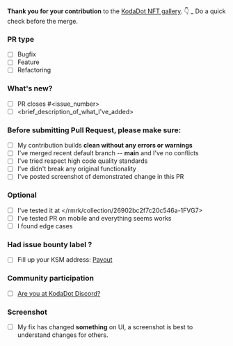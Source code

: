 **Thank you for your contribution** to the [KodaDot NFT gallery](https://kodadot.xyz).
👇  _ Do a quick check before the merge.

### PR type
- [ ] Bugfix
- [ ] Feature
- [ ] Refactoring

### What's new?
- [ ] PR closes #<issue_number>
- [ ] <brief_description_of_what_I've_added>

### Before submitting Pull Request, please make sure:
- [ ] My contribution builds **clean without any errors or warnings**
- [ ] I've merged recent default branch -- **main** and I've no conflicts
- [ ] I've tried respect high code quality standards
- [ ] I've didn't break any original functionality
- [ ] I've posted screenshot of demonstrated change in this PR

### Optional
- [ ] I've tested it at </rmrk/collection/26902bc2f7c20c546a-1FVG7>
- [ ] I've tested PR on mobile and everything seems works
- [ ] I found edge cases

### Had issue bounty label ?
- [ ] Fill up your KSM address: [Payout](https://beta.kodadot.xyz/transfer/?target=<My_Kusama_Address_check_https://github.com/kodadot/nft-gallery/blob/main/CONTRIBUTING.md#creating-your-ksm-address>)

### Community participation
- [ ] [Are you at KodaDot Discord?](https://discord.gg/35hzy2dXXh)

### Screenshot
- [ ] My fix has changed **something** on UI, a screenshot is best to understand changes for others.
